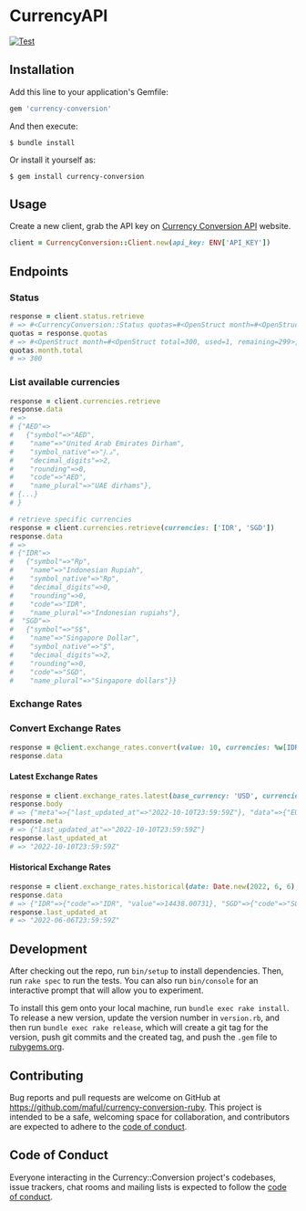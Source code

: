# CurrencyAPI

[![Test](https://github.com/maful/currency-conversion-ruby/actions/workflows/test.yml/badge.svg?branch=main)](https://github.com/maful/currency-conversion-ruby/actions/workflows/test.yml)

## Installation

Add this line to your application's Gemfile:

```ruby
gem 'currency-conversion'
```

And then execute:

    $ bundle install

Or install it yourself as:

    $ gem install currency-conversion

## Usage

Create a new client, grab the API key on [Currency Conversion API](https://currencyapi.com/) website.

```ruby
client = CurrencyConversion::Client.new(api_key: ENV['API_KEY'])
```

## Endpoints

### Status

```ruby
response = client.status.retrieve
# => #<CurrencyConversion::Status quotas=#<OpenStruct month=#<OpenStruct total=300, used=1, remaining=299>, grace=#<OpenStruct ...
quotas = response.quotas
# => #<OpenStruct month=#<OpenStruct total=300, used=1, remaining=299>, grace=#<OpenStruct total=0, used=0, remaining=0>>
quotas.month.total
# => 300
```

### List available currencies

```ruby
response = client.currencies.retrieve
response.data
# =>
# {"AED"=>
#   {"symbol"=>"AED",
#    "name"=>"United Arab Emirates Dirham",
#    "symbol_native"=>"د.إ",
#    "decimal_digits"=>2,
#    "rounding"=>0,
#    "code"=>"AED",
#    "name_plural"=>"UAE dirhams"},
# {...}
# }

# retrieve specific currencies
response = client.currencies.retrieve(currencies: ['IDR', 'SGD'])
response.data
# =>
# {"IDR"=>
#   {"symbol"=>"Rp",
#    "name"=>"Indonesian Rupiah",
#    "symbol_native"=>"Rp",
#    "decimal_digits"=>0,
#    "rounding"=>0,
#    "code"=>"IDR",
#    "name_plural"=>"Indonesian rupiahs"},
#  "SGD"=>
#   {"symbol"=>"S$",
#    "name"=>"Singapore Dollar",
#    "symbol_native"=>"$",
#    "decimal_digits"=>2,
#    "rounding"=>0,
#    "code"=>"SGD",
#    "name_plural"=>"Singapore dollars"}}
```

### Exchange Rates

### Convert Exchange Rates

```ruby
response = @client.exchange_rates.convert(value: 10, currencies: %w[IDR EUR], date: Date.new(2022, 10, 11))
response.data
```

#### Latest Exchange Rates

```ruby
response = client.exchange_rates.latest(base_currency: 'USD', currencies: %w[IDR EUR])
response.body
# => {"meta"=>{"last_updated_at"=>"2022-10-10T23:59:59Z"}, "data"=>{"EUR"=>{"code"=>"EUR", "value"=>1.029906}, "IDR"=>{"code"=>"IDR", "value"=>15350.189946}}}
response.meta
# => {"last_updated_at"=>"2022-10-10T23:59:59Z"}
response.last_updated_at
# => "2022-10-10T23:59:59Z"
```

#### Historical Exchange Rates

```ruby
response = client.exchange_rates.historical(date: Date.new(2022, 6, 6), currencies: %w[SGD IDR])
response.data
# => {"IDR"=>{"code"=>"IDR", "value"=>14438.00731}, "SGD"=>{"code"=>"SGD", "value"=>1.37705}}
response.last_updated_at
# => "2022-06-06T23:59:59Z"
```

## Development

After checking out the repo, run `bin/setup` to install dependencies. Then, run `rake spec` to run the tests. You can also run `bin/console` for an interactive prompt that will allow you to experiment.

To install this gem onto your local machine, run `bundle exec rake install`. To release a new version, update the version number in `version.rb`, and then run `bundle exec rake release`, which will create a git tag for the version, push git commits and the created tag, and push the `.gem` file to [rubygems.org](https://rubygems.org).

## Contributing

Bug reports and pull requests are welcome on GitHub at https://github.com/maful/currency-conversion-ruby. This project is intended to be a safe, welcoming space for collaboration, and contributors are expected to adhere to the [code of conduct](https://github.com/maful/currency-conversion-ruby/blob/main/CODE_OF_CONDUCT.md).

## Code of Conduct

Everyone interacting in the Currency::Conversion project's codebases, issue trackers, chat rooms and mailing lists is expected to follow the [code of conduct](https://github.com/maful/currency-conversion-ruby/blob/main/CODE_OF_CONDUCT.md).
